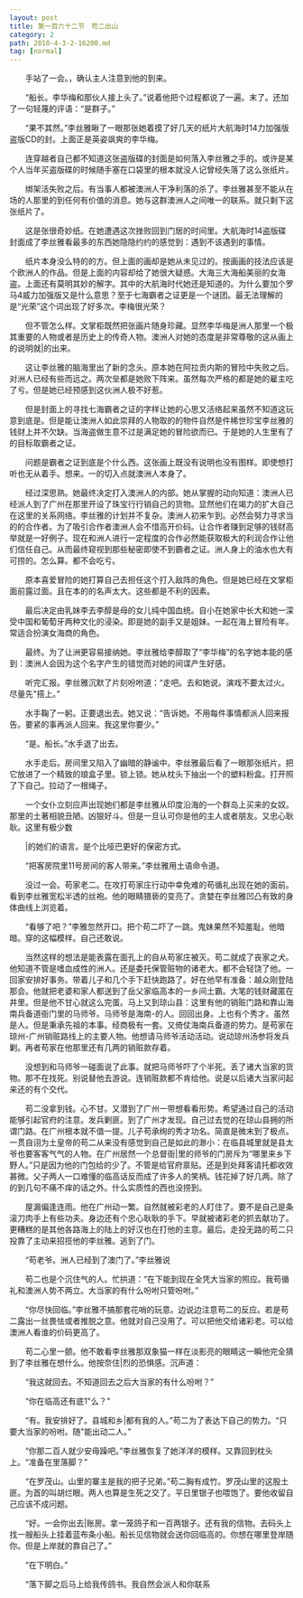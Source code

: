 ```yaml
---
layout: post
title: 第一百六十二节　苟二出山
category: 2
path: 2010-4-3-2-16200.md
tag: [normal]
---
```


　　手站了一会。，确认主人注意到他的到来。

　　“船长。李华梅和那伙人接上头了。”说着他把个过程都说了一遍。末了。还加了一句轻蔑的评语：“是群子。”

　　“果不其然。”李丝雅瞅了一眼那张她着摸了好几天的纸片大航海时14力加强版盗版CD的封。上面正是英姿飒爽的李华梅。

　　连穿越者自己都不知道这张盗版碟的封面是如何落入李丝雅之手的。或许是某个人当年买盗版碟的时候随手塞在口袋里的根本就没人记曾经失落了这么张纸片。

　　绑架活失败之后。有当事人都被澳洲人干净利落的杀了。李丝雅甚至不能从在场的人那里的到任何有价值的消息。她与这群澳洲人之间唯一的联系。就只剩下这张纸片了。

　　这是张很奇妙纸。在她遭遇这次挫败回到门居的时间里。大航海时14盗版碟封面成了李丝雅看最多的东西她隐隐约约的感觉到：遇到不该遇到的事情。

　　纸片本身没么特的的方。但上面的画却是她从未见过的。按画画的技法应该是个欧洲人的作品。但是上面的内容却给了她很大疑惑。大海三大海船美丽的女海盗。上面还有莫明其妙的解字。其中的大航海时代她还是知道的。为什么要加个罗马4威力加强版又是什么意思？至于七海霸者之证更是一个谜团。最无法理解的是“光荣”这个词出现了好多次。李梅很光荣？

　　但不管怎么样。文掌柜既然把张画片随身珍藏。显然李华梅是洲人那里一个极其重要的人物或者是历史上的传奇人物。澳洲人对她的态度是非常尊敬的这从画上的说明就|的出来。

　　这让李丝雅的脑海里出了新的念头。原本她在阿拉贡内斯的冒险中失败之后。对洲人已经有些而远之。两次垒都是她败下阵来。虽然每次严格的都是她的雇主吃了亏。但是她已经预感到这伙洲人极不好惹。

　　但是封面上的寻找七海霸者之证的字样让她的心思又活络起来虽然不知道这玩意到底是。但是能让澳洲人如此崇拜的人物取的的物件自然是件稀世珍宝李丝雅的钱财上并不欠缺。当海盗做生意不过是满足她的冒险欲而已。于是她的人生里有了的目标取霸者之证。

　　问题是霸者之证到底是个什么西。这张画上既没有说明也没有图样。即使想打听也无从着手。想来。一的切入点就澳洲人本身了。

　　经过深思熟。她最终决定打入澳洲人的内部。她从掌握的动向知道：澳洲人已经派人到了广州在那里开设了珠宝行行销自己的货物。显然他们在竭力的扩大自己在这里的关系网络。李丝雅的计划并不复杂。澳洲人初来乍到。必然会努力寻求当的的合作者。为了吸引合作者澳洲人会不惜高开价码。让合作者赚到足够的钱财高举就是一好例子。现在和洲人进行一定程度的合作必然能获取极大的利润合作让他们信任自己。从而最终窥视到那些秘密即使不到霸者之证。洲人身上的油水也大有可捞的。怎么算。都不会吃亏。

　　原本喜爱冒险的她打算自己去担任这个打入敌阵的角色。但是她已经在文掌柜面前露过面。且在本的的名声太大。这些都是不利的因素。

　　最后决定由乳妹李去李醇是母的女儿纯中国血统。自小在她家中长大和她一深受中国和葡萄牙两种文化的浸染。即是她的副手又是姐妹。一起在海上冒险有年。常适合扮演女海商的角色。

　　最终。为了让洲更容易接纳她。李丝雅给李醇取了“李华梅”的名字她本能的感到：澳洲人会因为这个名字产生的错觉而对她的间谍产生好感。

　　听完汇报。李丝雅沉默了片刻吩咐道：“走吧。去和她说。演戏不要太过火。尽量先"搭上。”

　　水手鞠了一躬。正要退出去。她又说：“告诉她。不用每件事情都派人回来报告。要紧的事再派人回来。我这里你要少。”

　　“是。船长。”水手退了出去。

　　水手走后。房间里又陷入了幽暗的静谧中。李丝雅最后看了一眼那张纸片。把它放进了一个精致的琅盒子里。锁上锁。她从枕头下抽出一个的塑料粉盒。打开照了下自己。拉动了一根绳子。

　　一个女仆立刻应声出现她们都是李丝雅从印度沿海的一个群岛上买来的女奴。那里的土著相貌丑陋。凶狠好斗。但是一旦认可你是他的主人或者朋友。又忠心耿耿。这里有极少数

　　|的她们的语言。是个比哑巴更好的保密方式。

　　“把客房院里11号房间的客人带来。”李丝雅用土语命令道。

　　没过一会。苟家老二。在攻打苟家庄行动中幸免难的苟循礼出现在她的面前。看到李丝雅宽松半透的丝袍。他的眼睛猥亵的变亮了。贪婪在李丝雅凹凸有致的身体曲线上浏览着。

　　“看够了吧？”李雅忽然开口。把个苟二吓了一跳。鬼妹果然不知羞耻。他暗暗。穿的这幅模样。自己还敢说。

　　当然这样的想法是能表露在面孔上的自从苟家庄被灭。苟二就成了丧家之犬。他知道不管是嗜血成性的洲人。还是委托保管赃物的诸老大。都不会轻饶了他。一回家安排好事务。带着儿子和几个手下赶快跑路了。好在他早有准备：越众刚登陆那会。他就把老婆和家人都送到了岳父家临高本的一乡间土霸。大笔的钱财藏匿在井里。但是他不甘心就这么完蛋。马上又到琼山县：这里有他的销赃门路和靠山海南兵备道衙门里的马师爷。马师爷是海南-的人。回回出身。上也有个秀才。虽然是人。但是秉承先祖的本事。经商极有一套。又倚仗海南兵备道的势力。是苟家在琼州-广州销赃路线上的主要人物。他想请马师爷活动活动。说动琼州汤参将发兵剿。再者苟家在他那里还有几两的销赃款存着。

　　没想到和马师爷一碰面说了此事。就把马师爷吓了个半死。丢了诸大当家的货物。那不在找死。别说替他去游说。连销赃款都不肯给他。说是以后诸大当家问起来还的有个交代。

　　苟二没拿到钱。心不甘。又潜到了广州一带想看看形势。希望通过自己的活动能够引起官府的注意。发兵剿匪。到了广州才发现。自己过去觉的在琼山县拥的所谓门路。在广州根本就不值一提。儿子苟承绚的秀才功名。简直是微末到了极点。一贯自诩为土皇帝的苟二从来没有感觉到自己是如此的渺小：在临县城里就是县太爷也要客客气气的人物。在广州居然一个总督衙|里的师爷的门房斥为“哪里来乡下野人。”只是因为他的门包给的少了。不管是给官府禀贴。还是到处拜客请托都收效甚微。父子两人一口难懂的临高话反而成了许多人的笑柄。钱花掉了好几两。除了的到几句不痛不痒的话之外。什么实质性的西也没捞到。

　　屋漏偏逢连雨。他在广州动一繁。自然就被彩老的人盯住了。要不是自己是条滚刀肉手上有些功夫。身边还有个忠心耿耿的手下。早就被诸彩老的抓去献功了。更糟糕的是其他各路海上的陆上的好汉也在打他的主意。最后。走投无路的苟二只投靠了主动来招揽他的李丝雅。逃到了门。

　　“苟老爷。洲人已经到了澳门了。”李丝雅说

　　苟二也是个沉住气的人。忙拱道：“在下能到现在全凭大当家的照应。我苟循礼和澳洲人势不两立。大当家的有什么吩咐只管吩咐。”

　　“你尽快回临。”李丝雅不搞那套花哨的玩意。边说边注意苟二的反应。若是苟二露出一丝畏怯或者推脱之意。他就对自己没用了。可以把他交给诸彩老。可以给澳洲人看谁的价码更高了。

　　苟二心里一颤。他不敢看李丝雅那双象猫一样在淡影亮的眼睛这一瞬他完全猜到了李丝雅在想什么。他按奈住|烈的恐惧感。沉声道：

　　“我这就回去。不知道回去之后大当家的有什么吩咐？”

　　“你在临高还有底1"么？”

　　“有。我安排好了。县城和乡|都有我的人。”苟二为了表达下自己的势力。“只要大当家的吩咐。随"能出动二人。”

　　“你那二百人就少安毋躁吧。”李丝雅恢复了她洋洋的模样。又靠回到枕头上。“准备在里落脚？”

　　“在罗茂山。山里的寨主是我的把子兄弟。”苟二胸有成竹。罗茂山里的这股土匪。为首的叫胡烂眼。两人也算是生死之交了。平日里银子也喂饱了。要他收留自己应该不成问题。

　　“好。一会你出去|账房。拿一笼鸽子和一百两银子。还有我的信物。去码头上找一艘船头上挂着蓝布条小船。船长见信物就会送你回临高的。你想在哪里登岸随你。但是上岸就的靠自己了。”

　　“在下明白。”

　　“落下脚之后马上给我传鸽书。我自然会派人和你联系